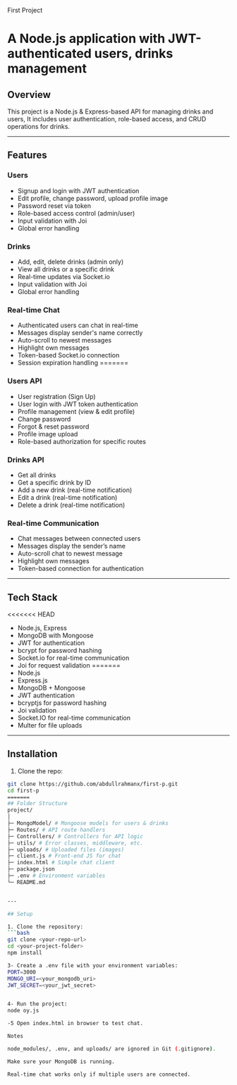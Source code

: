  First Project

A Node.js application with JWT-authenticated users, drinks management
=======


## Overview
This project is a Node.js & Express-based API for managing drinks and users, It includes user authentication, role-based access, and CRUD operations for drinks.

---

## Features


### Users
- Signup and login with JWT authentication
- Edit profile, change password, upload profile image
- Password reset via token
- Role-based access control (admin/user)
- Input validation with Joi
- Global error handling

### Drinks
- Add, edit, delete drinks (admin only)
- View all drinks or a specific drink
- Real-time updates via Socket.io
- Input validation with Joi
- Global error handling

### Real-time Chat
- Authenticated users can chat in real-time
- Messages display sender's name correctly
- Auto-scroll to newest messages
- Highlight own messages
- Token-based Socket.io connection
- Session expiration handling
=======
### Users API
- User registration (Sign Up)
- User login with JWT token authentication
- Profile management (view & edit profile)
- Change password
- Forgot & reset password
- Profile image upload
- Role-based authorization for specific routes

### Drinks API
- Get all drinks
- Get a specific drink by ID
- Add a new drink (real-time notification)
- Edit a drink (real-time notification)
- Delete a drink (real-time notification)

### Real-time Communication
- Chat messages between connected users
- Messages display the sender’s name
- Auto-scroll chat to newest message
- Highlight own messages
- Token-based connection for authentication


---

## Tech Stack
<<<<<<< HEAD
- Node.js, Express
- MongoDB with Mongoose
- JWT for authentication
- bcrypt for password hashing
- Socket.io for real-time communication
- Joi for request validation
=======
- Node.js
- Express.js
- MongoDB + Mongoose
- JWT authentication
- bcryptjs for password hashing
- Joi validation
- Socket.IO for real-time communication
- Multer for file uploads

---


## Installation

1. Clone the repo:
```bash
git clone https://github.com/abdullrahmanx/first-p.git
cd first-p
=======
## Folder Structure
project/
│
├─ MongoModel/ # Mongoose models for users & drinks
├─ Routes/ # API route handlers
├─ Controllers/ # Controllers for API logic
├─ utils/ # Error classes, middleware, etc.
├─ uploads/ # Uploaded files (images)
├─ client.js # Front-end JS for chat
├─ index.html # Simple chat client
├─ package.json
├─ .env # Environment variables
└─ README.md


---

## Setup

1. Clone the repository:
```bash
git clone <your-repo-url>
cd <your-project-folder>
npm install

3- Create a .env file with your environment variables:
PORT=3000
MONGO_URI=<your_mongodb_uri>
JWT_SECRET=<your_jwt_secret>


4- Run the project:
node oy.js

-5 Open index.html in browser to test chat.

Notes

node_modules/, .env, and uploads/ are ignored in Git (.gitignore).

Make sure your MongoDB is running.

Real-time chat works only if multiple users are connected.




